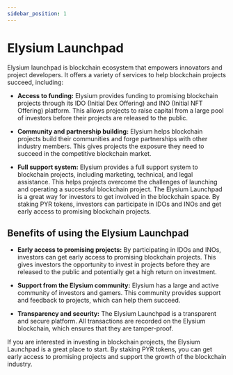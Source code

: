```yaml
---
sidebar_position: 1
---
```


# Elysium Launchpad

Elysium launchpad is blockchain ecosystem that empowers innovators and project developers. It offers a variety of services to help blockchain projects succeed, including:

- **Access to funding:** Elysium provides funding to promising blockchain projects through its IDO (Initial Dex Offering) and INO (Initial NFT Offering) platform. This allows projects to raise capital from a large pool of investors before their projects are released to the public.

- **Community and partnership building:** Elysium helps blockchain projects build their communities and forge partnerships with other industry members. This gives projects the exposure they need to succeed in the competitive blockchain market.

- **Full support system:** Elysium provides a full support system to blockchain projects, including marketing, technical, and legal assistance. This helps projects overcome the challenges of launching and operating a successful blockchain project.
  The Elysium Launchpad is a great way for investors to get involved in the blockchain space. By staking PYR tokens, investors can participate in IDOs and INOs and get early access to promising blockchain projects.

## Benefits of using the Elysium Launchpad

- **Early access to promising projects:** By participating in IDOs and INOs, investors can get early access to promising blockchain projects. This gives investors the opportunity to invest in projects before they are released to the public and potentially get a high return on investment.

- **Support from the Elysium community:** Elysium has a large and active community of investors and gamers. This community provides support and feedback to projects, which can help them succeed.

- **Transparency and security:** The Elysium Launchpad is a transparent and secure platform. All transactions are recorded on the Elysium blockchain, which ensures that they are tamper-proof.

If you are interested in investing in blockchain projects, the Elysium Launchpad is a great place to start. By staking PYR tokens, you can get early access to promising projects and support the growth of the blockchain industry.

